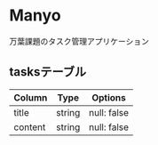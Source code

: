 # Manyo

 万葉課題のタスク管理アプリケーション

## tasksテーブル

 |Column  |Type    |Options    |
 |--------|--------|-----------|
 |title   |string  |null: false|
 |content |string  |null: false|
